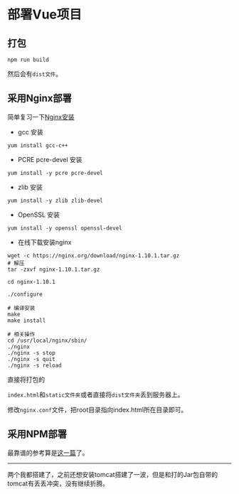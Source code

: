 # 部署Vue项目

##  打包

`npm run build`

然后会有`dist文件`。

##  采用Nginx部署

简单复习一下[Nginx安装](https://www.cnblogs.com/kaid/p/7640723.html)

- gcc 安装

```shell
yum install gcc-c++
```

- PCRE pcre-devel 安装

```shell
yum install -y pcre pcre-devel
```

- zlib 安装

```shell
yum install -y zlib zlib-devel
```

-  OpenSSL 安装

```shell
yum install -y openssl openssl-devel
```

- 在线下载安装nginx

```shell
wget -c https://nginx.org/download/nginx-1.10.1.tar.gz
# 解压
tar -zxvf nginx-1.10.1.tar.gz

cd nginx-1.10.1

./configure

# 编译安装
make
make install

# 相关操作
cd /usr/local/nginx/sbin/
./nginx 
./nginx -s stop
./nginx -s quit
./nginx -s reload

```

直接将打包的

`index.html`和`static文件夹`或者直接将`dist文件夹`丢到服务器上。

修改`nginx.conf`文件，把root目录指向index.html所在目录即可。



## 采用NPM部署

最靠谱的参考算是[这一篇](https://blog.csdn.net/lihefei_coder/article/details/90700965)了。

----

两个我都搭建了，之前还想安装tomcat搭建了一波，但是和打的Jar包自带的tomcat有丢丢冲突，没有继续折腾。

